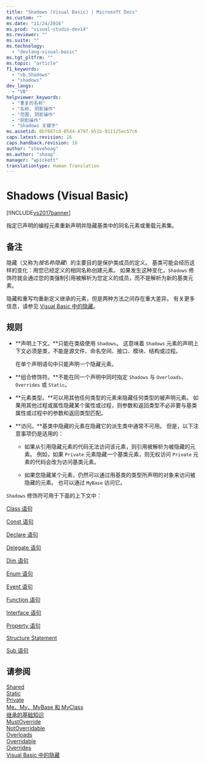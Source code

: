 ```yaml
---
title: "Shadows (Visual Basic) | Microsoft Docs"
ms.custom: ""
ms.date: "11/24/2016"
ms.prod: "visual-studio-dev14"
ms.reviewer: ""
ms.suite: ""
ms.technology: 
  - "devlang-visual-basic"
ms.tgt_pltfrm: ""
ms.topic: "article"
f1_keywords: 
  - "vb.Shadows"
  - "shadows"
dev_langs: 
  - "VB"
helpviewer_keywords: 
  - "重复的名称"
  - "名称, 阴影操作"
  - "范围, 阴影操作"
  - "阴影操作"
  - "Shadows 关键字"
ms.assetid: 6bf687cd-0544-4797-b51b-911125ec57c6
caps.latest.revision: 16
caps.handback.revision: 16
author: "stevehoag"
ms.author: "shoag"
manager: "wpickett"
translationtype: Human Translation
---
```

# Shadows (Visual Basic)
[!INCLUDE[vs2017banner](../../../csharp/includes/vs2017banner.md)]

指定已声明的编程元素重新声明并隐藏基类中的同名元素或重载元素集。  
  
## 备注  
 隐藏（又称为*按名称隐藏*）的主要目的是保护类成员的定义。  基类可能会经历这样的变化：用您已经定义的相同名称创建元素。  如果发生这种变化，`Shadows` 修饰符就会通过您的类强制引用被解析为您定义的成员，而不是解析为新的基类元素。  
  
 隐藏和重写均重新定义继承的元素，但是两种方法之间存在重大差异。  有关更多信息，请参见 [Visual Basic 中的隐藏](../../../visual-basic/programming-guide/language-features/declared-elements/shadowing.md)。  
  
## 规则  
  
-   **声明上下文。**只能在类级使用 `Shadows`。  这意味着 `Shadows` 元素的声明上下文必须是类，不能是源文件、命名空间、接口、模块、结构或过程。  
  
     在单个声明语句中只能声明一个隐藏元素。  
  
-   **组合修饰符。**不能在同一个声明中同时指定 `Shadows` 与 `Overloads`、`Overrides` 或 `Static`。  
  
-   **元素类型。**可以用其他任何类型的元素来隐藏任何类型的被声明元素。  如果用其他过程或属性隐藏某个属性或过程，则参数和返回类型不必非要与基类属性或过程中的参数和返回类型匹配。  
  
-   **访问。**基类中隐藏的元素在隐藏它的派生类中通常不可用。  但是，以下注意事项仍是适用的：  
  
    -   如果从引用隐藏元素的代码无法访问该元素，则引用被解析为被隐藏的元素。  例如，如果 `Private` 元素隐藏一个基类元素，则无权访问 `Private` 元素的代码会改为访问基类元素。  
  
    -   如果您隐藏某个元素，仍然可以通过用基类的类型所声明的对象来访问被隐藏的元素。  也可以通过 `MyBase` 访问它。  
  
 `Shadows` 修饰符可用于下面的上下文中：  
  
 [Class 语句](../../../visual-basic/language-reference/statements/class-statement.md)  
  
 [Const 语句](../../../visual-basic/language-reference/statements/const-statement.md)  
  
 [Declare 语句](../../../visual-basic/language-reference/statements/declare-statement.md)  
  
 [Delegate 语句](../../../visual-basic/language-reference/statements/delegate-statement.md)  
  
 [Dim 语句](../../../visual-basic/language-reference/statements/dim-statement.md)  
  
 [Enum 语句](../../../visual-basic/language-reference/statements/enum-statement.md)  
  
 [Event 语句](../../../visual-basic/language-reference/statements/event-statement.md)  
  
 [Function 语句](../../../visual-basic/language-reference/statements/function-statement.md)  
  
 [Interface 语句](../../../visual-basic/language-reference/statements/interface-statement.md)  
  
 [Property 语句](../../../visual-basic/language-reference/statements/property-statement.md)  
  
 [Structure Statement](../../../visual-basic/language-reference/statements/structure-statement.md)  
  
 [Sub 语句](../../../visual-basic/language-reference/statements/sub-statement.md)  
  
## 请参阅  
 [Shared](../../../visual-basic/language-reference/modifiers/shared.md)   
 [Static](../../../visual-basic/language-reference/modifiers/static.md)   
 [Private](../../../visual-basic/language-reference/modifiers/private.md)   
 [Me、My、MyBase 和 MyClass](../../../visual-basic/programming-guide/program-structure/me-my-mybase-and-myclass.md)   
 [继承的基础知识](../../../visual-basic/programming-guide/language-features/objects-and-classes/inheritance-basics.md)   
 [MustOverride](../../../visual-basic/language-reference/modifiers/mustoverride.md)   
 [NotOverridable](../../../visual-basic/language-reference/modifiers/notoverridable.md)   
 [Overloads](../../../visual-basic/language-reference/modifiers/overloads.md)   
 [Overridable](../../../visual-basic/language-reference/modifiers/overridable.md)   
 [Overrides](../../../visual-basic/language-reference/modifiers/overrides.md)   
 [Visual Basic 中的隐藏](../../../visual-basic/programming-guide/language-features/declared-elements/shadowing.md)